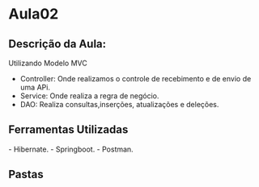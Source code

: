<h1>Aula02</h1>

<h2>Descrição da Aula:</h2>

<p> Utilizando Modelo MVC</p>

- Controller: Onde realizamos o controle de recebimento e de envio de uma APi.
- Service: Onde realiza a regra de negócio. 
- DAO: Realiza consultas,inserções, atualizações e deleções.


<h2>Ferramentas Utilizadas</h2>
- Hibernate.
- Springboot.
- Postman.


<h2> Pastas </h2> 





